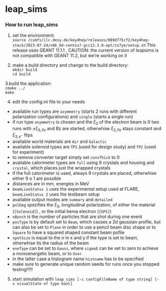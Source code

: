 # leap_sims

### How to run leap_sims
1.  set the environment:  
  `source /cvmfs/ilc.desy.de/key4hep/releases/089d775cf2/key4hep-stack/2023-07-24/x86_64-centos7-gcc12.3.0-opt/zs7ye/setup.sh`
    This release uses GEANT 11.1.1 , CAUTION: the current version of leapsims is not compatible with GEANT 11.2, but we're working on it
    
2.  make a build directory and change to the build directory:  
  `mkdir build`  
  `cd build`  

3.build the application:  
  `cmake ../`  
  `make`  

4. edit the config.ini file to your needs
  - available run types are `asymmetry` (starts 2 runs with different polarization configurations) and `single` (starts a single run)
  - if run type `asymmetry` is chosen and the $\xi_3$ of the electron beam is 0 two runs with $\pm \xi_{3,Fe}$ and Bz are started, otherwhise $\xi_{3,Fe}$ stays constant and $\xi_{3,e^-}$ flips
  - available world materials are `Air` and `Galactic`
  - available solenoid types are `TP1` (used for design study) and `TP2` (used for experiment)
  - to remove converter target simply set `convThick` to 0
  - available calorimeter types are `full` using 9 crystals and housing and `crystal`, which places just the wrapped crystals
  - if the full calorimeter is used, always 9 crystals are placed, otherwhise either 9 o 1 are possible
  - distances are in mm, energies in MeV
  - `beamLineStatus 1` uses the experimental setup used at FLARE, `beamLineStatus 2` uses the testbeam setup
  - available output modes are `summary` and `detailed`
  - `polDeg` spezifies the $\xi_3$, longitudinal polarization, of either the material (`[Solenoid]`) , or the initial bema electron (`[GPS]`)
  - `nBunch` is the number of particles that are shot during one event
  - `posType` is by default set to `Beam`, which causes a 2d gaussian profile, but can also be set to `Plane` in order to use a pencil beam disc shape or to `Square` to have a squared shaped constant beam pofile 
  - `spotSize` is equal to the $\sigma$ in x and y if the type is set to beam, otherwhise its the radius of the beam
  - `eneType` can be set to `Gauss`, where `sigmaE` can be set to zero to achieve a monoenergetic beam, or to `User`
  - in the latter case a histogram name `histname` has to be specified
  - make sure to generate unique random seeds for runs once you stopped testing!!!!!
   
5. start simulation with
   `leap_sims [-c configFileName of type string] [-v visualState of type bool]`
